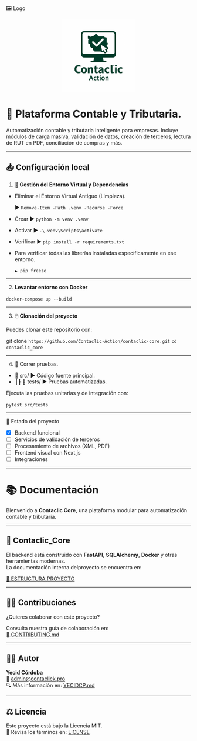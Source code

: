 🖼️ Logo

<p align="center">
  <img src="./assets/logo.png" alt="Contaclic Logo" width="200"/>
</p>

# 🧠  Plataforma Contable y Tributaria.


Automatización contable y tributaria inteligente para empresas. Incluye módulos de carga masiva, validación de datos, creación de terceros, lectura de RUT en PDF, conciliación de compras y más.

---



## 📥 Configuración local


1. 🧹 **Gestión del Entorno Virtual y Dependencias**
    
   
-  Eliminar el Entorno Virtual Antiguo (Limpieza).

      ▶ `Remove-Item -Path .venv -Recurse -Force`  

- Crear       ▶  `python -m venv .venv`                       
- Activar     ▶  `.\.venv\Scripts\activate`
- Verificar   ▶  `pip install -r requirements.txt` 
                    
- Para verificar todas las librerías instaladas específicamente en ese entorno.
     
      ▶ pip freeze

---

2. **Levantar entorno con Docker**

`docker-compose up --build`
 
---

3. 🖱️ **Clonación del proyecto**

Puedes clonar este repositorio con:

git clone `https://github.com/Contaclic-Action/contaclic-core.git`
`cd contaclic_core`

 ---

4. 🧪 Correr pruebas.

- 📂 src/                     ▶️  Código fuente principal.
- ┃┣ 📂 tests/                ▶️  Pruebas automatizadas.

Ejecuta las pruebas unitarias y de integración con:

 `pytest src/tests`
                            
---


🚧 Estado del proyecto

- [x] Backend funcional
- [ ] Servicios de validación de terceros
- [ ] Procesamiento de archivos (XML, PDF)
- [ ] Frontend visual con Next.js
- [ ] Integraciones

---

# 📚 Documentación

Bienvenido a **Contaclic Core**, una plataforma modular para automatización contable y tributaria.

---

## 📁 Contaclic_Core

El backend está construido con **FastAPI**, **SQLAlchemy**, **Docker** y otras herramientas modernas.  
La documentación interna delproyecto se encuentra en:

[📁 ESTRUCTURA PROYECTO](./docs/README.md)

---

## 💪🏼 Contribuciones

¿Quieres colaborar con este proyecto?

Consulta nuestra guía de colaboración en:  
[🔧 CONTRIBUTING.md](./CONTRIBUTING.md)

---

## 🧑🏽 Autor

**Yecid Córdoba**  
📧 <admin@contaclick.pro>  
🔍 Más información en: [YECIDCP.md](./YECIDCP.md)

---

## ⚖️ Licencia

Este proyecto está bajo la Licencia MIT.  
📄 Revisa los términos en: [LICENSE](./LICENSE)
